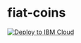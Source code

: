 # fiat-coins


[![Deploy to IBM Cloud](https://bluemix.net/deploy/button.png)](https://bluemix.net/deploy?repository=github.com/tresende/fiat-coins.git&branch=master)
